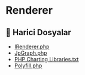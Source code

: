 # Renderer

<!--Index-->

## 📂 Harici Dosyalar

- [IRenderer.php](./IRenderer.php)
- [JpGraph.php](./JpGraph.php)
- [PHP Charting Libraries.txt](./PHP%20Charting%20Libraries.txt)
- [Polyfill.php](./Polyfill.php)

<!--Index-->
